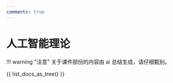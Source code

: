 ```yaml
---
comments: true
---
```


# 人工智能理论

!!! warning "注意"
    关于课件部份的内容由 ai 总结生成，请仔细甄别。

{{ list_docs_as_tree() }}